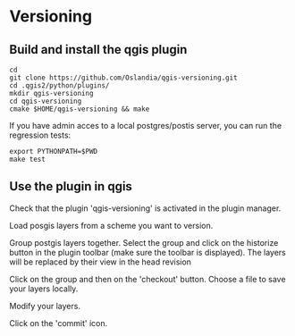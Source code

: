 Versioning
==========

Build and install the qgis plugin
---------------------------------

    cd
    git clone https://github.com/Oslandia/qgis-versioning.git
    cd .qgis2/python/plugins/ 
    mkdir qgis-versioning
    cd qgis-versioning
    cmake $HOME/qgis-versioning && make

If you have admin acces to a local postgres/postis server, you can run the regression tests:
    
    export PYTHONPATH=$PWD
    make test

Use the plugin in qgis
----------------------

Check that the plugin 'qgis-versioning' is activated in the plugin manager.

Load posgis layers from a scheme you want to version.

Group postgis layers together. Select the group and click on the historize button in the plugin toolbar (make sure the toolbar is displayed). The layers will be replaced by their view in the head revision

Click on the group and then on the 'checkout' button. Choose a file to save your layers locally.

Modify your layers.

Click on the 'commit' icon.

